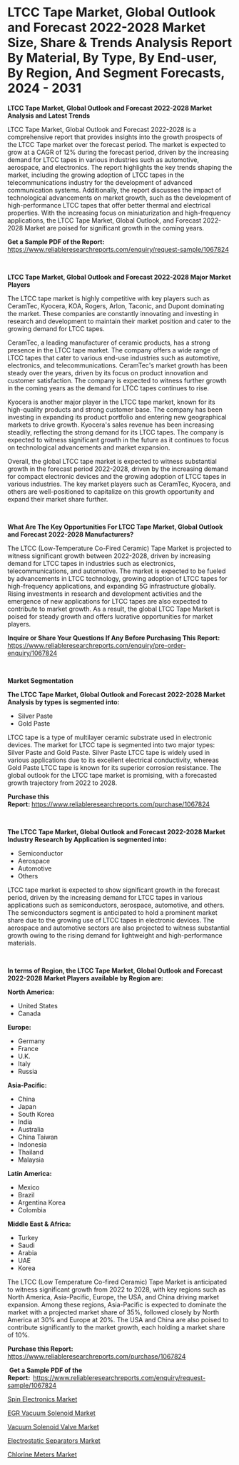 <p><h1>LTCC Tape Market, Global Outlook and Forecast 2022-2028 Market Size, Share & Trends Analysis Report By Material, By Type, By End-user, By Region, And Segment Forecasts, 2024 - 2031</h1></p><p><strong>LTCC Tape Market, Global Outlook and Forecast 2022-2028 Market Analysis and Latest Trends</strong></p>
<p><p>LTCC Tape Market, Global Outlook and Forecast 2022-2028 is a comprehensive report that provides insights into the growth prospects of the LTCC Tape market over the forecast period. The market is expected to grow at a CAGR of 12% during the forecast period, driven by the increasing demand for LTCC tapes in various industries such as automotive, aerospace, and electronics. The report highlights the key trends shaping the market, including the growing adoption of LTCC tapes in the telecommunications industry for the development of advanced communication systems. Additionally, the report discusses the impact of technological advancements on market growth, such as the development of high-performance LTCC tapes that offer better thermal and electrical properties. With the increasing focus on miniaturization and high-frequency applications, the LTCC Tape Market, Global Outlook, and Forecast 2022-2028 Market are poised for significant growth in the coming years.</p></p>
<p><strong>Get a Sample PDF of the Report:&nbsp;</strong> <a href="https://www.reliableresearchreports.com/enquiry/request-sample/1067824">https://www.reliableresearchreports.com/enquiry/request-sample/1067824</a></p>
<p>&nbsp;</p>
<p><strong>LTCC Tape Market, Global Outlook and Forecast 2022-2028 Major Market Players</strong></p>
<p><p>The LTCC tape market is highly competitive with key players such as CeramTec, Kyocera, KOA, Rogers, Arlon, Taconic, and Dupont dominating the market. These companies are constantly innovating and investing in research and development to maintain their market position and cater to the growing demand for LTCC tapes.</p><p>CeramTec, a leading manufacturer of ceramic products, has a strong presence in the LTCC tape market. The company offers a wide range of LTCC tapes that cater to various end-use industries such as automotive, electronics, and telecommunications. CeramTec's market growth has been steady over the years, driven by its focus on product innovation and customer satisfaction. The company is expected to witness further growth in the coming years as the demand for LTCC tapes continues to rise.</p><p>Kyocera is another major player in the LTCC tape market, known for its high-quality products and strong customer base. The company has been investing in expanding its product portfolio and entering new geographical markets to drive growth. Kyocera's sales revenue has been increasing steadily, reflecting the strong demand for its LTCC tapes. The company is expected to witness significant growth in the future as it continues to focus on technological advancements and market expansion.</p><p>Overall, the global LTCC tape market is expected to witness substantial growth in the forecast period 2022-2028, driven by the increasing demand for compact electronic devices and the growing adoption of LTCC tapes in various industries. The key market players such as CeramTec, Kyocera, and others are well-positioned to capitalize on this growth opportunity and expand their market share further.</p></p>
<p>&nbsp;</p>
<p><strong>What Are The Key Opportunities For LTCC Tape Market, Global Outlook and Forecast 2022-2028 Manufacturers?</strong></p>
<p><p>The LTCC (Low-Temperature Co-Fired Ceramic) Tape Market is projected to witness significant growth between 2022-2028, driven by increasing demand for LTCC tapes in industries such as electronics, telecommunications, and automotive. The market is expected to be fueled by advancements in LTCC technology, growing adoption of LTCC tapes for high-frequency applications, and expanding 5G infrastructure globally. Rising investments in research and development activities and the emergence of new applications for LTCC tapes are also expected to contribute to market growth. As a result, the global LTCC Tape Market is poised for steady growth and offers lucrative opportunities for market players.</p></p>
<p><strong>Inquire or Share Your Questions If Any Before Purchasing This Report:</strong> <a href="https://www.reliableresearchreports.com/enquiry/pre-order-enquiry/1067824">https://www.reliableresearchreports.com/enquiry/pre-order-enquiry/1067824</a></p>
<p>&nbsp;</p>
<p><strong>Market Segmentation</strong></p>
<p><strong>The LTCC Tape Market, Global Outlook and Forecast 2022-2028 Market Analysis by types is segmented into:</strong></p>
<p><ul><li>Silver Paste</li><li>Gold Paste</li></ul></p>
<p><p>LTCC tape is a type of multilayer ceramic substrate used in electronic devices. The market for LTCC tape is segmented into two major types: Silver Paste and Gold Paste. Silver Paste LTCC tape is widely used in various applications due to its excellent electrical conductivity, whereas Gold Paste LTCC tape is known for its superior corrosion resistance. The global outlook for the LTCC tape market is promising, with a forecasted growth trajectory from 2022 to 2028.</p></p>
<p><strong>Purchase this Report:&nbsp;</strong><a href="https://www.reliableresearchreports.com/purchase/1067824">https://www.reliableresearchreports.com/purchase/1067824</a></p>
<p>&nbsp;</p>
<p><strong>The LTCC Tape Market, Global Outlook and Forecast 2022-2028 Market Industry Research by Application is segmented into:</strong></p>
<p><ul><li>Semiconductor</li><li>Aerospace</li><li>Automotive</li><li>Others</li></ul></p>
<p><p>LTCC tape market is expected to show significant growth in the forecast period, driven by the increasing demand for LTCC tapes in various applications such as semiconductors, aerospace, automotive, and others. The semiconductors segment is anticipated to hold a prominent market share due to the growing use of LTCC tapes in electronic devices. The aerospace and automotive sectors are also projected to witness substantial growth owing to the rising demand for lightweight and high-performance materials.</p></p>
<p>&nbsp;</p>
<p><strong>In terms of Region, the LTCC Tape Market, Global Outlook and Forecast 2022-2028 Market Players available by Region are:</strong></p>
<p>
    <p> <strong> North America: </strong>
        <ul>
            <li>United States</li>
            <li>Canada</li>
        </ul>
        </p> 
    <p> <strong> Europe: </strong>
        <ul>
            <li>Germany</li>
            <li>France</li>
            <li>U.K.</li>
            <li>Italy</li>
            <li>Russia</li>
        </ul>
        </p> 
    <p> <strong> Asia-Pacific: </strong>
        <ul>
            <li>China</li>
            <li>Japan</li>
            <li>South Korea</li>
            <li>India</li>
            <li>Australia</li>
            <li>China Taiwan</li>
            <li>Indonesia</li>
            <li>Thailand</li>
            <li>Malaysia</li>
        </ul>
        </p> 
    <p> <strong> Latin America: </strong>
        <ul>
            <li>Mexico</li>
            <li>Brazil</li>
            <li>Argentina Korea</li>
            <li>Colombia</li>
        </ul>
        </p> 
    <p> <strong> Middle East & Africa: </strong>
        <ul>
            <li>Turkey</li>
            <li>Saudi</li>
            <li>Arabia</li>
            <li>UAE</li>
            <li>Korea</li>
        </ul>
    </p>
    </p>
<p><p>The LTCC (Low Temperature Co-fired Ceramic) Tape Market is anticipated to witness significant growth from 2022 to 2028, with key regions such as North America, Asia-Pacific, Europe, the USA, and China driving market expansion. Among these regions, Asia-Pacific is expected to dominate the market with a projected market share of 35%, followed closely by North America at 30% and Europe at 20%. The USA and China are also poised to contribute significantly to the market growth, each holding a market share of 10%.</p></p>
<p><strong>Purchase this Report: </strong><a href="https://www.reliableresearchreports.com/purchase/1067824">https://www.reliableresearchreports.com/purchase/1067824</a></p>
<p>&nbsp;<strong>Get a Sample PDF of the Report:&nbsp;&nbsp;</strong><a href="https://www.reliableresearchreports.com/enquiry/request-sample/1067824">https://www.reliableresearchreports.com/enquiry/request-sample/1067824</a></p>
<p><strong></strong></p>
<p><p><a href="https://medium.com/p/9480ace3b637/edit">Spin Electronics Market</a></p><p><a href="https://medium.com/p/2e7cb23867b1/edit">EGR Vacuum Solenoid Market</a></p><p><a href="https://medium.com/p/d4a5b9fb0ff9/edit">Vacuum Solenoid Valve Market</a></p><p><a href="https://medium.com/p/2185308667e9/edit">Electrostatic Separators Market</a></p><p><a href="https://medium.com/p/1098ffa75c0f/edit">Chlorine Meters Market</a></p></p>